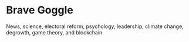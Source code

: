 # Brave Goggle

News, science, electoral reform, psychology, leadership, climate change, degrowth, game theory, and blockchain

